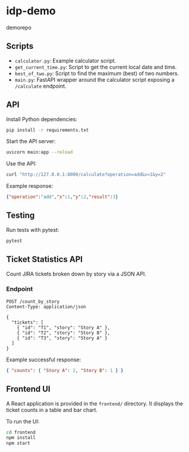 # idp-demo
demorepo

## Scripts

- `calculator.py`: Example calculator script.
- `get_current_time.py`: Script to get the current local date and time.
- `best_of_two.py`: Script to find the maximum (best) of two numbers.
- `main.py`: FastAPI wrapper around the calculator script exposing a `/calculate` endpoint.

## API

Install Python dependencies:

```bash
pip install -r requirements.txt
```

Start the API server:

```bash
uvicorn main:app --reload
```

Use the API:

```bash
curl "http://127.0.0.1:8000/calculate?operation=add&x=1&y=2"
```

Example response:

```json
{"operation":"add","x":1,"y":2,"result":3}
```

## Testing

Run tests with pytest:

```bash
pytest
```

## Ticket Statistics API

Count JIRA tickets broken down by story via a JSON API.

### Endpoint

```http
POST /count_by_story
Content-Type: application/json

{
  "tickets": [
    { "id": "T1", "story": "Story A" },
    { "id": "T2", "story": "Story B" },
    { "id": "T3", "story": "Story A" }
  ]
}
```

Example successful response:

```json
{ "counts": { "Story A": 2, "Story B": 1 } }
```

## Frontend UI

A React application is provided in the `frontend/` directory. It displays the ticket counts in a table and bar chart.

To run the UI:

```bash
cd frontend
npm install
npm start
```
